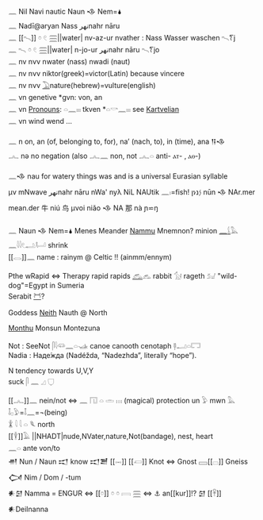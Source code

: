 𓈖 Nil Navi nautic Naun 𒈾 Nem=🌢  
𓈖 Nadī@aryan Nass نهرnahr nāru  
𓈖 [[𓍇]] 𓏌 𓏲 𓈗||water| nv-az-ur nvather : Nass Wasser waschen 𓍇𐀍j  
𓈖 𓍇 𓏌 𓏲 𓈗||water| n-jo-ur نهرnahr nāru   𓍇𐀍jo  
𓈖 nv nνv nwater (nass) nwadi (naut)  
𓈖 nv nνv niktor(greek)=victor(Latin) because vincere  
𓈖 nv nνv [𓅐](𓅐)nature(hebrew)=vulture(english)  
𓈖 vn genetive *gvn: von, an  
𓈖 vn [Pronouns](Pronouns): 𓏏𓈖𓏤𓏤𓏤  tkven *𓏏𓎡𓈖𓏤𓏤𓏤 see [Kartvelian](Kartvelian)  
𓈖 vn wind wend …  

𓈖 n   on, an (of, belonging to, for), na’ (nach, to), in (time), ana 𒀀𒈾  
𓂜 nə no negation (also 𓂜𓈖 non, not 𓂜𓏏 anti- ⲁⲧ- , ⲁⲑ-)  

𓈖𒈾 nau for watery things was and is a universal Eurasian syllable  
μν mNwave نهرnahr nāru nWa' nyλ NiL NAUtik 𓈖𓏤=fish! ןነ𐤍נ nūn 𒈾 NAr.mer mean.der 牛 niú 鸟 μνoi niǎo 𒈾 NA 那 nà ɲ⋍ŋ  

𓈖 Naun 𒈾 Nem=🌢 Menes Meander [Nammu](https://en.wikipedia.org/wiki/Nammu) Mnemnon?  minion  [𓈖](𓈖)[𓌰](𓌰)𓅓  𓈖𓇋𓇋𓏲𓂢𓂡 shrink  
[[𓂋]]𓈖 name : rainym @ Celtic !! (ainmm/ennym)  

Pthe wRapid ⇔ Therapy rapid rapids [𓃹](𓃹)𓃺  rabbit 𓃩 rageth 𓃫 "wild-dog"=Egypt in Sumeria  
Serabit [𓋫](𓋫)?  

Goddess [Neith](https://en.wikipedia.org/wiki/Neith) Nauth @ North  

[Monthu](https://en.wikipedia.org/wiki/Monthu) Monsun Montezuna  

Not : SeeNot 𓋴𓇋𓆛𓈖𓏏𓊛 canoe canooth cenotaph 𓊢𓂝𓏏𓉐  
Nadia : Наде́жда (Nadéžda, “Nadezhda”, literally “hope”).  

N tendency towards U,V,Y  
suck 𓋴 𓈖 𓈎 𓂒  

[[𓂜]]𓈖 nein/not  ⇔ 𓈖 𓉔 𓏏 𓏛 𓏥 (magical) protection un 𓅱 mwn 𓅓 𓄤𓊪𓅱=𓄤𓈖=¬(being)  
𓇇 𓇋 𓇋 𓏏 𓆰 north  
[[𓇉]]𓄿 ||NHADT|nude,NVater,nature,Not(bandage), nest, heart  
𓈖𓏏 ante von/to  
𒉣 Nun / Naun 𒀊 know 𒀊𒍪  [[𓋭]] [[𓋷]] Knot ⇔ Gnost 𓈙[[𓊌]] Gneiss  
𒉏 Nim / Dom / -tum  
𒀭𒇉 Namma = ENGUR ⇔ [[𓏌]] 𓏌 𓏌 𓇯 𓈗 ⇔ ⚓ an[[kur]]!? 𒇉 [[𓋹]] 𒀭DeiInanna  
